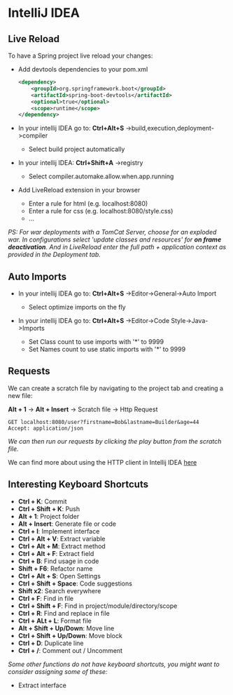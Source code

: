 # IntelliJ IDEA

## Live Reload

To have a Spring project live reload your changes:

- Add devtools dependencies to your pom.xml

    ```xml
    <dependency>
        <groupId>org.springframework.boot</groupId>
        <artifactId>spring-boot-devtools</artifactId>
        <optional>true</optional>
        <scope>runtime</scope>
    </dependency>
    ```

- In your intellij IDEA go to: **Ctrl+Alt+S** ->build,execution,deployment->compiler
    - Select build project automatically
- In your intellij IDEA: **Ctrl+Shift+A** ->registry
    - Select compiler.automake.allow.when.app.running
- Add LiveReload extension in your browser
    - Enter a rule for html (e.g. localhost:8080)
    - Enter a rule for css (e.g. localhost:8080/style.css)
    - ...

*PS: For war deployments with a TomCat Server, choose for an exploded war. In configurations select 'update classes and
resources' for **on frame deactivation**. And in LiveReload enter the full path + application context as provided in the
Deployment tab.*

## Auto Imports

- In your intellij IDEA go to: **Ctrl+Alt+S** ->Editor->General->Auto Import
    - Select optimize imports on the fly

- In your intellij IDEA go to: **Ctrl+Alt+S** ->Editor->Code Style->Java->Imports
    - Set Class count to use imports with '*' to 9999
    - Set Names count to use static imports with '*' to 9999

## Requests

We can create a scratch file by navigating to the project tab and creating a new file:

**Alt + 1** -> **Alt + Insert** -> Scratch file -> Http Request

```http request
GET localhost:8080/user?firstname=Bob&lastname=Builder&age=44
Accept: application/json
```

*We can then run our requests by clicking the play button from the scratch file.*

We can find more about using the HTTP client in Intellij
IDEA [here](https://www.jetbrains.com/help/idea/http-client-in-product-code-editor.html)

## Interesting Keyboard Shortcuts

- **Ctrl + K**: Commit
- **Ctrl + Shift + K**: Push
- **Alt + 1**: Project folder
- **Alt + Insert**: Generate file or code
- **Ctrl + I**: Implement interface
- **Ctrl + Alt + V**: Extract variable
- **Ctrl + Alt + M**: Extract method
- **Ctrl + Alt + F**: Extract field
- **Ctrl + B**: Find usage in code
- **Shift + F6**: Refactor name
- **Ctrl + Alt + S**: Open Settings
- **Ctrl + Shift + Space**: Code suggestions
- **Shift x2**: Search everywhere
- **Ctrl + F**: Find in file
- **Ctrl + Shift + F**: Find in project/module/directory/scope
- **Ctrl + R**: Find and replace in file
- **Ctrl + ALt + L**: Format file
- **Alt + Shift + Up/Down**: Move line
- **Ctrl + Shift + Up/Down**: Move block
- **Ctrl + D**: Duplicate line
- **Ctrl + /**: Comment out / Uncomment

*Some other functions do not have keyboard shortcuts, you might want to consider assigning some of these:*

- Extract interface